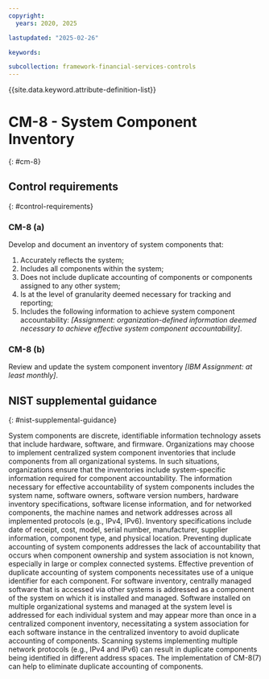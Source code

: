 ```yaml
---
copyright:
  years: 2020, 2025

lastupdated: "2025-02-26"

keywords:

subcollection: framework-financial-services-controls
---
```


{{site.data.keyword.attribute-definition-list}}

# CM-8 - System Component Inventory
{: #cm-8}

## Control requirements
{: #control-requirements}



### CM-8 (a)


Develop and document an inventory of system components that:
1. Accurately reflects the system;
2. Includes all components within the system;
3. Does not include duplicate accounting of components or components assigned to any other system;
4. Is at the level of granularity deemed necessary for tracking and reporting;
5. Includes the following information to achieve system component accountability: _[Assignment: organization-defined information deemed necessary to achieve effective system component accountability]_.


### CM-8 (b)


Review and update the system component inventory _[IBM Assignment: at least monthly]_.












## NIST supplemental guidance
{: #nist-supplemental-guidance}

System components are discrete, identifiable information technology assets that include hardware, software, and firmware. Organizations may choose to implement centralized system component inventories that include components from all organizational systems. In such situations, organizations ensure that the inventories include system-specific information required for component accountability. The information necessary for effective accountability of system components includes the system name, software owners, software version numbers, hardware inventory specifications, software license information, and for networked components, the machine names and network addresses across all implemented protocols (e.g., IPv4, IPv6). Inventory specifications include date of receipt, cost, model, serial number, manufacturer, supplier information, component type,  and physical location.
Preventing duplicate accounting of system components addresses the lack of accountability that occurs when component ownership and system association is not known, especially in large or complex connected systems. Effective prevention of duplicate accounting of system components necessitates use of a unique identifier for each component. For software inventory, centrally managed software that is accessed via other systems is addressed as a component of the system on which it is installed and managed. Software installed on multiple organizational systems and managed at the system level is addressed for each individual system and may appear more than once in a centralized component inventory, necessitating a system association for each software instance in the centralized inventory to avoid duplicate accounting of components. Scanning systems implementing multiple network protocols (e.g., IPv4 and IPv6) can result in duplicate components being identified in different address spaces. The implementation of CM-8(7) can help to eliminate duplicate accounting of components.
